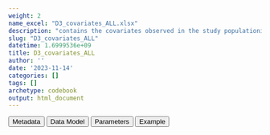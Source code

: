 ```yaml
---
weight: 2
name_excel: "D3_covariates_ALL.xlsx"
description: "contains the covariates observed in the study populationin two points in time: at baseline, and at first vaccination (if any)"
slug: "D3_covariates_ALL"
datetime: 1.6999536e+09
title: D3_covariates_ALL
author: ''
date: '2023-11-14'
categories: []
tags: []
archetype: codebook
output: html_document
---
```


<script src="/rmarkdown-libs/core-js/shim.min.js"></script>
<script src="/rmarkdown-libs/react/react.min.js"></script>
<script src="/rmarkdown-libs/react/react-dom.min.js"></script>
<script src="/rmarkdown-libs/reactwidget/react-tools.js"></script>
<script src="/rmarkdown-libs/htmlwidgets/htmlwidgets.js"></script>
<link href="/rmarkdown-libs/reactable/reactable.css" rel="stylesheet" />
<script src="/rmarkdown-libs/reactable-binding/reactable.js"></script>
<div class="tab">
<button class="tablinks" onclick="openCity(event, &#39;Metadata&#39;)" id="defaultOpen">Metadata</button>
<button class="tablinks" onclick="openCity(event, &#39;Data Model&#39;)">Data Model</button>
<button class="tablinks" onclick="openCity(event, &#39;Parameters&#39;)">Parameters</button>
<button class="tablinks" onclick="openCity(event, &#39;Example&#39;)">Example</button>
</div>
<div id="Metadata" class="tabcontent">
<div id="htmlwidget-1" class="reactable html-widget " style="width:auto;height:600px;"></div>
<script type="application/json" data-for="htmlwidget-1">{"x":{"tag":{"name":"Reactable","attribs":{"data":{"medatata_name":["Name of the dataset","Content of the dataset","Unit of observation","Dataset where the list of UoOs is fully listed and with 1 record per UoO","How many observations per UoO","Variables capturing the UoO","Primary key","Parameters",null,null,null,null,null,null,null,null,null,null,null,null],"metadata_content":["D3_covariates_ALL","contains the covariates observed in the study populationin two points in time: at baseline, and at first vaccination (if any)","all persons in the study population D4_study_population","D4_study_population","<=2","person_id",null,null,null,null,null,null,null,null,null,null,null,null,null,null]},"columns":[{"id":"medatata_name","name":"medatata_name","type":"character"},{"id":"metadata_content","name":"metadata_content","type":"character"}],"sortable":false,"searchable":true,"pagination":false,"highlight":true,"bordered":true,"striped":true,"style":{"maxWidth":1800},"height":"600px","dataKey":"417e10f9d6509f817ddb408406f239a3"},"children":[]},"class":"reactR_markup"},"evals":[],"jsHooks":[]}</script>
</div>
<div id="Data Model" class="tabcontent">
<div id="htmlwidget-2" class="reactable html-widget " style="width:auto;height:600px;"></div>
<script type="application/json" data-for="htmlwidget-2">{"x":{"tag":{"name":"Reactable","attribs":{"data":{"VarName":["person_id","type_of_date","COMORBIDITY_in_365gg","DP_in_90gg","COVID","PREGNANCY","any_risk_factors",null,null,null,null,null,null,null,null,null,null,null,null,null],"Description":["unique person identifier",null,null,"covariate at type_of_date","any episode of covid before date type_of_date","pregnancy at type_of_date","any risk factor at type_of_date",null,null,null,null,null,null,null,null,null,null,null,null,null],"Format":["character","character",null,"binary","binary","binary","binary",null,null,null,null,null,null,null,null,null,null,null,null,null],"Vocabulary":["from cdm persons","baseline\r\nvax1",null,"1 = if yes\r\n0 = otherwise","1 = if yes\r\n0 = otherwise","1 = if yes\r\n0 = otherwise","1 = if yes\r\n0 = otherwise",null,null,null,null,null,null,null,null,null,null,null,null,null],"Parameters":["from cdm persons",null,null,null,null,null,null,null,null,null,null,null,null,null,null,null,null,null,null,null],"Notes and examples":[null,null,null,null,null,null,null,null,null,null,null,null,null,null,null,null,null,null,null,null],"Source tables and variables":[null,null,null,null,null,null,null,null,null,null,null,null,null,null,null,null,null,null,null,null],"Retrieved":["yes","yes",null,null,null,null,null,null,null,null,null,null,null,null,null,null,null,null,null,null],"Calculated":[null,null,null,"yes","yes","yes","yes",null,null,null,null,null,null,null,null,null,null,null,null,null],"Algorithm_id":[null,null,"COMORBIDITY","DP",null,null,null,null,null,null,null,null,null,null,null,null,null,null,null,null],"Rule":[null,null,null,null,null,null,null,null,null,null,null,null,null,null,null,null,null,null,null,null]},"columns":[{"id":"VarName","name":"VarName","type":"character"},{"id":"Description","name":"Description","type":"character"},{"id":"Format","name":"Format","type":"character"},{"id":"Vocabulary","name":"Vocabulary","type":"character"},{"id":"Parameters","name":"Parameters","type":"character"},{"id":"Notes and examples","name":"Notes and examples","type":"logical"},{"id":"Source tables and variables","name":"Source tables and variables","type":"logical"},{"id":"Retrieved","name":"Retrieved","type":"character"},{"id":"Calculated","name":"Calculated","type":"character"},{"id":"Algorithm_id","name":"Algorithm_id","type":"character"},{"id":"Rule","name":"Rule","type":"logical"}],"sortable":false,"searchable":true,"pagination":false,"highlight":true,"bordered":true,"striped":true,"style":{"maxWidth":1800},"height":"600px","dataKey":"89c2cbbb992832eedbc85083511284bb"},"children":[]},"class":"reactR_markup"},"evals":[],"jsHooks":[]}</script>
</div>
<div id="Parameters" class="tabcontent">
<div id="htmlwidget-3" class="reactable html-widget " style="width:auto;height:600px;"></div>
<script type="application/json" data-for="htmlwidget-3">{"x":{"tag":{"name":"Reactable","attribs":{"data":{"parameter in the variable name":["COMORBIDITY","COMORBIDITY","COMORBIDITY","COMORBIDITY","COMORBIDITY","COMORBIDITY","COMORBIDITY","COMORBIDITY","COMORBIDITY","COMORBIDITY","COMORBIDITY","COMORBIDITY","COMORBIDITY","COMORBIDITY","COMORBIDITY","COMORBIDITY","COMORBIDITY","DP","DP","DP"],"values":["B_SICKLECELLALGORITHM_COV","C_CARDIOCEREBROVASCULARDESE_COV","D_LIVERCHRONIC_COV","E_DM12ALGORITHM_COV","G_KDCHRONIC_COV","I_COVID19HIST_COV","I_HIV_COV","Im_ALLERGY_COV","Im_ANAPHYLAXIS_COV","Im_HYPERSENS_AESI","Im_INMUNODEFALLALGORITHM_COV","L_OBESITYALGORITHM_COV","Ment_MENTHEALTHDISEASEALGOR_COV","O_DOWN_COV","Onc_ANYMALIGNANCYALGORITHM_COV","R_RESPCHRONICALGORITHM_COV","V_PRIORVTEALGORITHM_COV","DP_ANTIBIO","DP_ANTITHROMBOTIC","DP_ANTIVIR"],"name of macro":["COV_variables","COV_variables","COV_variables","COV_variables","COV_variables","COV_variables","COV_variables","COV_variables","COV_variables","COV_variables","COV_variables","COV_variables","COV_variables","COV_variables","COV_variables","COV_variables","COV_variables","DP_variables","DP_variables","DP_variables"]},"columns":[{"id":"parameter in the variable name","name":"parameter in the variable name","type":"character"},{"id":"values","name":"values","type":"character"},{"id":"name of macro","name":"name of macro","type":"character"}],"sortable":false,"searchable":true,"pagination":false,"highlight":true,"bordered":true,"striped":true,"style":{"maxWidth":1800},"height":"600px","dataKey":"e0ce80f07e65e4ea5bf3bb559d8f8fe2"},"children":[]},"class":"reactR_markup"},"evals":[],"jsHooks":[]}</script>
</div>
<div id="Example" class="tabcontent">
<div id="htmlwidget-4" class="reactable html-widget " style="width:auto;height:600px;"></div>
<script type="application/json" data-for="htmlwidget-4">{"x":{"tag":{"name":"Reactable","attribs":{"data":{"person_id":["P00007","P00007","P00010","P00013","P00013","P00014","P00014","P00018","P00018","P00025","P00025","P00026","P00026","P00029","P00029","P00032","P00032","P00033","P00033","P00036"],"type_of_date":["baseline","vax1","baseline","baseline","vax1","baseline","vax1","baseline","vax1","baseline","vax1","baseline","vax1","baseline","vax1","baseline","vax1","baseline","vax1","baseline"],"B_SICKLECELLALGORITHM_COV_in_365gg":[0,0,0,0,0,0,0,0,0,0,0,0,0,0,0,0,0,0,0,0],"C_CARDIOCEREBROVASCULARDESE_COV_in_365gg":[0,0,0,0,0,0,1,0,0,0,1,0,0,0,0,0,0,0,0,0],"D_LIVERCHRONIC_COV_in_365gg":[0,0,0,0,0,0,0,0,0,0,0,0,0,0,0,0,0,0,0,0],"E_DM12ALGORITHM_COV_in_365gg":[0,0,0,0,0,0,0,0,1,0,0,0,0,0,0,0,0,0,0,0],"G_KDCHRONIC_COV_in_365gg":[0,0,0,0,0,0,0,0,0,0,0,0,0,0,0,0,0,0,0,0],"I_COVID19HIST_COV_in_365gg":[0,0,0,0,0,0,0,0,0,0,0,0,0,0,0,0,0,0,0,0],"I_HIV_COV_in_365gg":[0,0,0,0,0,0,0,0,0,0,0,0,0,0,0,0,0,0,0,0],"Im_ALLERGY_COV_in_365gg":[0,0,0,0,0,0,0,0,0,0,0,0,0,0,0,0,0,0,0,0],"Im_ANAPHYLAXIS_COV_in_365gg":[0,0,0,0,0,0,0,0,0,0,0,0,0,0,0,0,0,0,0,0],"Im_HYPERSENS_AESI_in_365gg":[0,0,0,0,0,0,0,0,0,0,0,0,0,0,0,0,0,0,0,0],"Im_INMUNODEFALLALGORITHM_COV_in_365gg":[0,0,0,0,0,0,0,0,0,0,0,0,0,0,0,0,0,0,0,0],"L_OBESITYALGORITHM_COV_in_365gg":[0,0,0,0,0,0,0,0,0,0,0,0,0,0,0,0,0,0,0,0],"Ment_MENTHEALTHDISEASEALGOR_COV_in_365gg":[0,0,0,0,1,0,0,0,0,0,0,0,0,0,1,0,0,0,0,0],"O_DOWN_COV_in_365gg":[0,0,0,0,0,0,0,0,0,0,0,0,0,0,0,0,0,0,0,0],"Onc_ANYMALIGNANCYALGORITHM_COV_in_365gg":[0,0,0,0,0,0,0,0,0,0,0,0,0,0,0,0,0,0,0,0],"R_RESPCHRONICALGORITHM_COV_in_365gg":[1,0,0,0,0,0,0,0,0,0,0,0,0,0,0,0,0,0,0,0],"V_PRIORVTEALGORITHM_COV_in_365gg":[0,0,0,0,0,0,0,0,0,0,0,0,0,0,0,1,0,0,0,0],"DP_ANTIBIO_in_90gg":[0,0,0,0,0,0,0,0,0,0,0,0,0,0,0,0,0,0,0,0],"DP_ANTITHROMBOTIC_in_90gg":[0,0,0,0,0,0,0,0,0,0,0,0,0,0,0,1,0,0,0,0],"DP_ANTIVIR_in_90gg":[0,0,0,0,0,0,0,0,0,0,0,0,0,0,0,0,0,0,0,0],"DP_IMMUNOSUPPR_in_90gg":[0,0,0,0,0,0,0,0,1,0,0,0,0,0,0,0,0,0,0,0],"DP_LIPIDLOWER_in_90gg":[0,0,0,0,0,0,0,0,0,0,0,0,0,0,0,0,0,0,0,0],"DP_SEXHORMONES_in_90gg":[0,0,0,0,0,0,0,0,0,0,0,0,0,0,0,0,0,0,0,0],"DP_VACCINES_in_90gg":[0,0,0,1,0,0,0,0,0,0,0,0,0,0,0,0,0,0,0,1],"COVID":[0,0,0,1,1,0,1,0,0,0,0,0,0,0,0,0,0,0,0,1],"PREGNANCY":[0,0,0,0,0,0,0,0,0,0,0,0,0,0,0,0,0,0,0,0],"any_risk_factors":[1,0,0,1,1,0,1,0,1,0,1,0,0,0,1,1,0,0,0,1]},"columns":[{"id":"person_id","name":"person_id","type":"character"},{"id":"type_of_date","name":"type_of_date","type":"character"},{"id":"B_SICKLECELLALGORITHM_COV_in_365gg","name":"B_SICKLECELLALGORITHM_COV_in_365gg","type":"numeric"},{"id":"C_CARDIOCEREBROVASCULARDESE_COV_in_365gg","name":"C_CARDIOCEREBROVASCULARDESE_COV_in_365gg","type":"numeric"},{"id":"D_LIVERCHRONIC_COV_in_365gg","name":"D_LIVERCHRONIC_COV_in_365gg","type":"numeric"},{"id":"E_DM12ALGORITHM_COV_in_365gg","name":"E_DM12ALGORITHM_COV_in_365gg","type":"numeric"},{"id":"G_KDCHRONIC_COV_in_365gg","name":"G_KDCHRONIC_COV_in_365gg","type":"numeric"},{"id":"I_COVID19HIST_COV_in_365gg","name":"I_COVID19HIST_COV_in_365gg","type":"numeric"},{"id":"I_HIV_COV_in_365gg","name":"I_HIV_COV_in_365gg","type":"numeric"},{"id":"Im_ALLERGY_COV_in_365gg","name":"Im_ALLERGY_COV_in_365gg","type":"numeric"},{"id":"Im_ANAPHYLAXIS_COV_in_365gg","name":"Im_ANAPHYLAXIS_COV_in_365gg","type":"numeric"},{"id":"Im_HYPERSENS_AESI_in_365gg","name":"Im_HYPERSENS_AESI_in_365gg","type":"numeric"},{"id":"Im_INMUNODEFALLALGORITHM_COV_in_365gg","name":"Im_INMUNODEFALLALGORITHM_COV_in_365gg","type":"numeric"},{"id":"L_OBESITYALGORITHM_COV_in_365gg","name":"L_OBESITYALGORITHM_COV_in_365gg","type":"numeric"},{"id":"Ment_MENTHEALTHDISEASEALGOR_COV_in_365gg","name":"Ment_MENTHEALTHDISEASEALGOR_COV_in_365gg","type":"numeric"},{"id":"O_DOWN_COV_in_365gg","name":"O_DOWN_COV_in_365gg","type":"numeric"},{"id":"Onc_ANYMALIGNANCYALGORITHM_COV_in_365gg","name":"Onc_ANYMALIGNANCYALGORITHM_COV_in_365gg","type":"numeric"},{"id":"R_RESPCHRONICALGORITHM_COV_in_365gg","name":"R_RESPCHRONICALGORITHM_COV_in_365gg","type":"numeric"},{"id":"V_PRIORVTEALGORITHM_COV_in_365gg","name":"V_PRIORVTEALGORITHM_COV_in_365gg","type":"numeric"},{"id":"DP_ANTIBIO_in_90gg","name":"DP_ANTIBIO_in_90gg","type":"numeric"},{"id":"DP_ANTITHROMBOTIC_in_90gg","name":"DP_ANTITHROMBOTIC_in_90gg","type":"numeric"},{"id":"DP_ANTIVIR_in_90gg","name":"DP_ANTIVIR_in_90gg","type":"numeric"},{"id":"DP_IMMUNOSUPPR_in_90gg","name":"DP_IMMUNOSUPPR_in_90gg","type":"numeric"},{"id":"DP_LIPIDLOWER_in_90gg","name":"DP_LIPIDLOWER_in_90gg","type":"numeric"},{"id":"DP_SEXHORMONES_in_90gg","name":"DP_SEXHORMONES_in_90gg","type":"numeric"},{"id":"DP_VACCINES_in_90gg","name":"DP_VACCINES_in_90gg","type":"numeric"},{"id":"COVID","name":"COVID","type":"numeric"},{"id":"PREGNANCY","name":"PREGNANCY","type":"numeric"},{"id":"any_risk_factors","name":"any_risk_factors","type":"numeric"}],"sortable":false,"searchable":true,"pagination":false,"highlight":true,"bordered":true,"striped":true,"style":{"maxWidth":1800},"height":"600px","dataKey":"0b235a5da71e1abbad77741563d7cabf"},"children":[]},"class":"reactR_markup"},"evals":[],"jsHooks":[]}</script>
</div>
